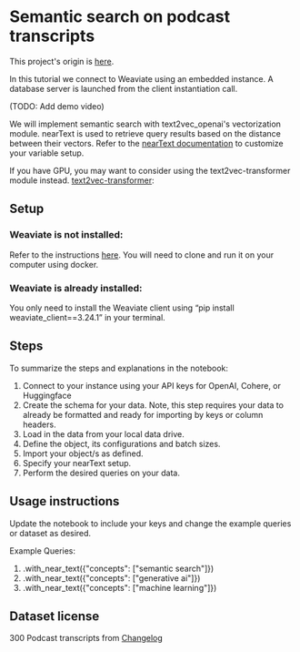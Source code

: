 # Semantic search on podcast transcripts
This project's origin is [here](https://github.com/weaviate/weaviate-examples/tree/main/podcast-semantic).

In this tutorial we connect to Weaviate using an embedded instance. A database server is launched from the client instantiation call.

(TODO: Add demo video)

We will implement semantic search with text2vec_openai's vectorization module. 
nearText is used to retrieve query results based on the distance between their vectors. Refer to the [nearText documentation](https://weaviate.io/developers/weaviate/api/graphql/search-operators#neartext) to customize your variable setup.

If you have GPU, you may want to consider using the text2vec-transformer module instead. 
[text2vec-transformer](https://weaviate.io/developers/weaviate/current/retriever-vectorizer-modules/text2vec-transformers.html#pre-built-images): 

## Setup
### Weaviate is not installed: 
Refer to the instructions [here](https://weaviate.io/developers/weaviate/installation). You will need to clone and run it on your computer using docker.

### Weaviate is already installed:
You only need to install the Weaviate client using “pip install weaviate_client==3.24.1” in your terminal. 

## Steps
To summarize the steps and explanations in the notebook:
1. Connect to your instance using your API keys for OpenAI, Cohere, or Huggingface
2. Create the schema for your data. Note, this step requires your data to already be formatted and ready for importing by keys or column headers.
3. Load in the data from your local data drive.
4. Define the object, its configurations and batch sizes.
5. Import your object/s as defined.
6. Specify your nearText setup.
7. Perform the desired queries on your data.

## Usage instructions
Update the notebook to include your keys and change the example queries or dataset as desired.



Example Queries:
1.  .with_near_text({"concepts": ["semantic search"]})
2.  .with_near_text({"concepts": ["generative ai"]})
3.  .with_near_text({"concepts": ["machine learning"]})


## Dataset license
300 Podcast transcripts from [Changelog](https://github.com/thechangelog/transcripts)  
